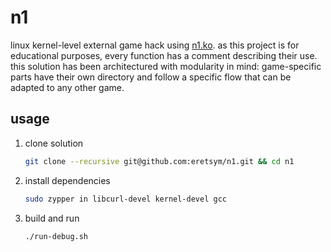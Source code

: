 # n1

linux kernel-level external game hack using [n1.ko](https://github.com/eretsym/n1.ko). as this project is for educational purposes, every function has a comment describing their use. this solution has been architectured with modularity in mind: game-specific parts have their own directory and follow a specific flow that can be adapted to any other game.

## usage

1. clone solution

    ```sh
    git clone --recursive git@github.com:eretsym/n1.git && cd n1
    ```

2. install dependencies

    ```sh
    sudo zypper in libcurl-devel kernel-devel gcc
    ```

3. build and run

    ```sh
    ./run-debug.sh
    ```